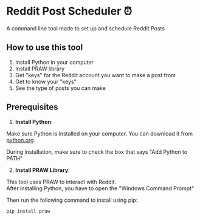 # Reddit Post Scheduler ⏰
A command line tool made to set up and schedule Reddit Posts 

How to use this tool
--------------------

1) Install Python in your computer
2) Install PRAW library 
1) Get "keys" for the Reddit account you want to make a post from
2) Get to know your "keys" 
3) See the type of posts you can make



## Prerequisites

1. **Install Python**:

Make sure Python is installed on your computer. You can download it from [python.org](https://www.python.org/downloads/).

During installation, make sure to check the box that says "Add Python to PATH"

2. **Install PRAW Library**: 

This tool uses PRAW to interact with Reddit.  
After installing Python, you have to open the "Windows Command Prompt"

Then run the following  command to install using pip:

   ```bash
   pip install praw
